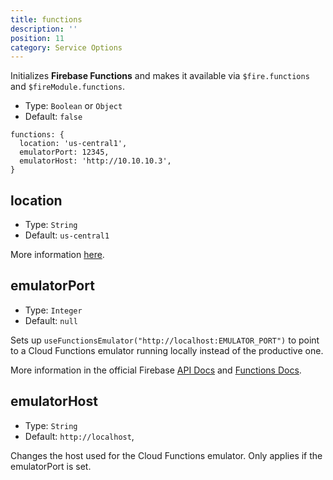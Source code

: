 ```yaml
---
title: functions
description: ''
position: 11
category: Service Options
---
```


Initializes **Firebase Functions** and makes it available via `$fire.functions` and `$fireModule.functions`.

- Type: `Boolean` or `Object`
- Default: `false`

```js[nuxt.config.js]
functions: {
  location: 'us-central1',
  emulatorPort: 12345,
  emulatorHost: 'http://10.10.10.3',
}
```

## location

- Type: `String`
- Default: `us-central1`

More information [here](https://firebase.google.com/docs/functions/locations).

## emulatorPort

- Type: `Integer`
- Default: `null`

Sets up `useFunctionsEmulator("http://localhost:EMULATOR_PORT")` to point to a Cloud Functions emulator running locally instead of the productive one.

More information in the official Firebase [API Docs](<https://firebase.google.com/docs/reference/android/com/google/firebase/functions/FirebaseFunctions.html#useFunctionsEmulator(java.lang.String)>) and [Functions Docs](https://firebase.google.com/docs/functions/local-emulator).

## emulatorHost

- Type: `String`
- Default: `http://localhost`,

Changes the host used for the Cloud Functions emulator. Only applies if the emulatorPort is set.